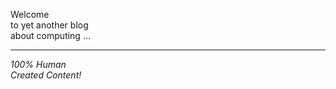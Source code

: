 Welcome<br>
to yet another blog<br>
about computing ...

---------

_100% Human_<br>
_Created Content!_
